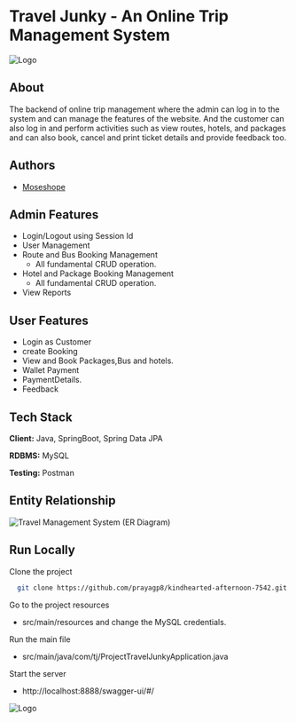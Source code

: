 
# Travel Junky - An Online Trip Management System


![Logo](https://i.ibb.co/M2TvhHG/TG.jpg)


## About

The backend of online trip management where the admin can log in to the system and can manage the features of the website. And the customer can also log in and perform activities such as view routes, hotels, and packages and can also book, cancel and print ticket details and provide feedback too.


## Authors

- [Moseshope](https://github.com/moseshope)


## Admin Features

- Login/Logout using Session Id
- User Management
- Route and Bus Booking Management
  - All fundamental CRUD operation.
- Hotel and Package Booking Management
  - All fundamental CRUD operation.
- View Reports 


## User Features

- Login as Customer
- create Booking
- View and Book Packages,Bus and hotels. 
- Wallet Payment
- PaymentDetails. 
- Feedback


## Tech Stack

**Client:** Java, SpringBoot, Spring Data JPA

**RDBMS:** MySQL

**Testing:** Postman


##  Entity Relationship
![Travel Management System (ER Diagram)](https://user-images.githubusercontent.com/103635204/216791371-5ca2f626-2de4-4d1e-b59f-ee21eb72a62d.jpeg)

## Run Locally

Clone the project

```bash
  git clone https://github.com/prayagp8/kindhearted-afternoon-7542.git
```

Go to the project resources


-  src/main/resources and change the MySQL credentials.


Run the main file

- src/main/java/com/tj/ProjectTravelJunkyApplication.java 

Start the server

 - http://localhost:8888/swagger-ui/#/

![Logo](https://i.postimg.cc/kM0tpJKd/p2.png)
